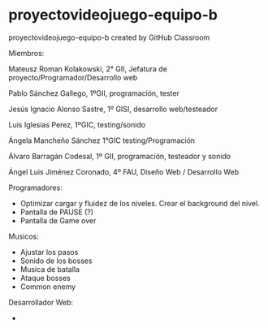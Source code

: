 # proyectovideojuego-equipo-b
proyectovideojuego-equipo-b created by GitHub Classroom

Miembros:

  Mateusz Roman Kolakowski, 2° GII, Jefatura de proyecto/Programador/Desarrollo web
  
  Pablo Sánchez Gallego, 1ºGII, programación, tester
  
  Jesús Ignacio Alonso Sastre, 1º GISI, desarrollo web/testeador
  
  Luis Iglesias Perez, 1ºGIC, testing/sonido
  
  Ángela Mancheño Sánchez 1°GIC testing/Programación
  
  Álvaro Barragán Codesal, 1º GII, programación, testeador y sonido

  Ángel Luis Jiménez Coronado, 4º FAU, Diseño Web / Desarrollo Web


Programadores:

  - Optimizar cargar y fluidez de los niveles. Crear el background del nivel.
  - Pantalla de PAUSE (?)
  - Pantalla de Game over

Musicos:
  - Ajustar los pasos
  - Sonido de los bosses
  - Musica de batalla
  - Ataque bosses
  - Common enemy

Desarrollador Web:
  
  - 
